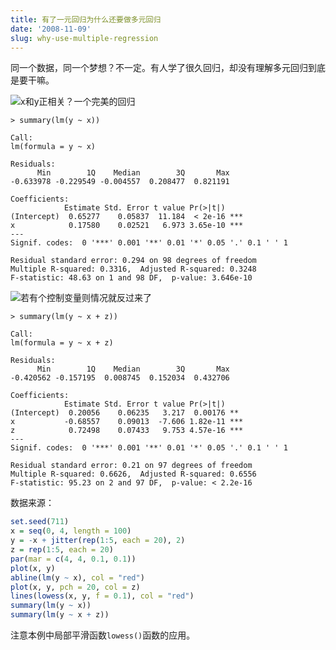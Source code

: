 ```yaml
---
title: 有了一元回归为什么还要做多元回归
date: '2008-11-09'
slug: why-use-multiple-regression
---
```


同一个数据，同一个梦想？不一定。有人学了很久回归，却没有理解多元回归到底是要干嘛。

![x和y正相关？一个完美的回归](https://db.yihui.org/imgur/wyqxRep.png)

    > summary(lm(y ~ x))
    
    Call:
    lm(formula = y ~ x)
    
    Residuals:
          Min        1Q    Median        3Q       Max
    -0.633978 -0.229549 -0.004557  0.208477  0.821191 
    
    Coefficients:
                Estimate Std. Error t value Pr(>|t|)
    (Intercept)  0.65277    0.05837  11.184  < 2e-16 ***
    x            0.17580    0.02521   6.973 3.65e-10 ***
    ---
    Signif. codes:  0 '***' 0.001 '**' 0.01 '*' 0.05 '.' 0.1 ' ' 1 
    
    Residual standard error: 0.294 on 98 degrees of freedom
    Multiple R-squared: 0.3316,  Adjusted R-squared: 0.3248
    F-statistic: 48.63 on 1 and 98 DF,  p-value: 3.646e-10

![若有个控制变量则情况就反过来了](https://db.yihui.org/imgur/EKAhZmR.png)

    > summary(lm(y ~ x + z)) 
    
    Call:
    lm(formula = y ~ x + z)
    
    Residuals:
          Min        1Q    Median        3Q       Max
    -0.420562 -0.157195  0.008745  0.152034  0.432706 
    
    Coefficients:
                Estimate Std. Error t value Pr(>|t|)
    (Intercept)  0.20056    0.06235   3.217  0.00176 **
    x           -0.68557    0.09013  -7.606 1.82e-11 ***
    z            0.72498    0.07433   9.753 4.57e-16 ***
    ---
    Signif. codes:  0 '***' 0.001 '**' 0.01 '*' 0.05 '.' 0.1 ' ' 1 
    
    Residual standard error: 0.21 on 97 degrees of freedom
    Multiple R-squared: 0.6626,  Adjusted R-squared: 0.6556
    F-statistic: 95.23 on 2 and 97 DF,  p-value: < 2.2e-16


数据来源：

```r
set.seed(711)
x = seq(0, 4, length = 100)
y = -x + jitter(rep(1:5, each = 20), 2)
z = rep(1:5, each = 20)
par(mar = c(4, 4, 0.1, 0.1))
plot(x, y)
abline(lm(y ~ x), col = "red")
plot(x, y, pch = 20, col = z)
lines(lowess(x, y, f = 0.1), col = "red")
summary(lm(y ~ x))
summary(lm(y ~ x + z))
```

注意本例中局部平滑函数`lowess()`函数的应用。
